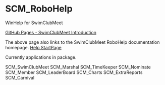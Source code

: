 # SCM_RoboHelp
 WinHelp for SwimClubMeet

[GitHub Pages - SwimClubMeet Introduction](https://Artanemus/github.io)

The above page also links to the SwimClubMeet RoboHelp documentation homepage.
[Help StartPage](https://Artanemus/github.io/BUILD/index.htm)

Currently applications in package.

SCM_SwimClubMeet
SCM_Marshal
SCM_TimeKeeper
SCM_Nominate
SCM_Member
SCM_LeaderBoard
SCM_Charts
SCM_ExtraReports
SCM_Carnival


